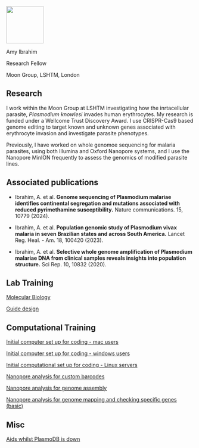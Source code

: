 <!--# amyibrahim.github.io -->
<!-- This is commented out. -->

<img src="https://github.com/amyibrahim/amyibrahim.github.io/assets/35772608/06aaf2af-f043-4a38-9f15-b09080f91576" width="100" height="100">

Amy Ibrahim

Research Fellow

Moon Group, LSHTM, London


## Research

I work within the Moon Group at LSHTM investigating how the inrtacellular parasite, _Plasmodium knowlesi_ invades human erythrocytes. My research is funded under a Wellcome Trust Discovery Award. I use CRISPR-Cas9 based genome editing to target known and unknown genes associated with erythrocyte invasion and investigate parasite phenotypes. 

Previously, I have worked on whole genomoe sequencing for malaria parasites, using both Illumina and Oxford Nanopore systems, and I use the Nanopore MinION frequently to assess the genomics of modified parasite lines.

## Associated publications

- Ibrahim, A. et al. **Genome sequencing of Plasmodium malariae identifies continental segregation and mutations associated with reduced pyrimethamine susceptibility.** Nature communications. 15, 10779 (2024).

- Ibrahim, A. et al. **Population genomic study of Plasmodium vivax malaria in seven Brazilian states and across South America.** Lancet Reg. Heal. - Am. 18, 100420 (2023).

- Ibrahim, A. et al. **Selective whole genome amplification of Plasmodium malariae DNA from clinical samples reveals insights into population structure.** Sci Rep. 10, 10832 (2020). 

## Lab Training
[Molecular Biology](./Molecular_biology.html) 

[Guide design](./Guides.html) 

## Computational Training

[Initial computer set up for coding - mac users](./Computational_setup_mac.md)

[Initial computer set up for coding - windows users](./Computational_setup_windows.md)

[Initial computational set up for coding - Linux servers](./computational_setup_Linux_server.md)

[Nanopore analysis for custom barcodes](./Nanopore_analysis_barcodes.md) 

[Nanopore analysis for genome assembly](./Nanopore_analysis_genome_assembly.html/)

[Nanopore analysis for genome mapping and checking specific genes (basic)](./Nanopore_analysis_mapping_gene_check.md/)



## Misc
[Aids whilst PlasmoDB is down](./PlasmoDB_aids.html/)


